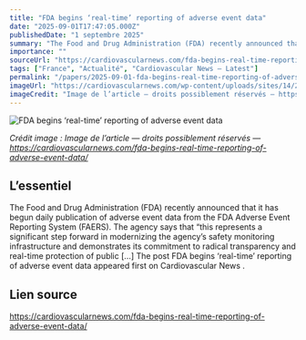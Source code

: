 ```yaml
---
title: "FDA begins ‘real-time’ reporting of adverse event data"
date: "2025-09-01T17:47:05.000Z"
publishedDate: "1 septembre 2025"
summary: "The Food and Drug Administration (FDA) recently announced that it has begun daily publication of adverse event data from the FDA Adverse Event Reporting System (FAERS). The agency says that &#8220;this represents a significant step forward in modernizing the agency’s safety monitoring infrastructure and demonstrates its commitment to radical transparency and real-time protection of public [&#8230;] The post FDA begins &#8216;real-time&#8217; reporting of adverse event data appeared first on Cardiovascular News ."
importance: ""
sourceUrl: "https://cardiovascularnews.com/fda-begins-real-time-reporting-of-adverse-event-data/"
tags: ["France", "Actualité", "Cardiovascular News — Latest"]
permalink: "/papers/2025-09-01-fda-begins-real-time-reporting-of-adverse-event-data"
imageUrl: "https://cardiovascularnews.com/wp-content/uploads/sites/14/2025/09/FDA-2.jpg"
imageCredit: "Image de l’article — droits possiblement réservés — https://cardiovascularnews.com/fda-begins-real-time-reporting-of-adverse-event-data/"
---
```


![FDA begins ‘real-time’ reporting of adverse event data](https://cardiovascularnews.com/wp-content/uploads/sites/14/2025/09/FDA-2.jpg)

*Crédit image : Image de l’article — droits possiblement réservés — https://cardiovascularnews.com/fda-begins-real-time-reporting-of-adverse-event-data/*

## L’essentiel

The Food and Drug Administration (FDA) recently announced that it has begun daily publication of adverse event data from the FDA Adverse Event Reporting System (FAERS). The agency says that &#8220;this represents a significant step forward in modernizing the agency’s safety monitoring infrastructure and demonstrates its commitment to radical transparency and real-time protection of public [&#8230;] The post FDA begins &#8216;real-time&#8217; reporting of adverse event data appeared first on Cardiovascular News .

## Lien source

https://cardiovascularnews.com/fda-begins-real-time-reporting-of-adverse-event-data/
